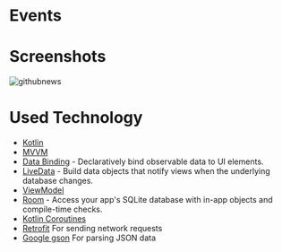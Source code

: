 # Events

# Screenshots
![githubnews](https://user-images.githubusercontent.com/86564639/162011379-f42193b1-1641-4c2d-9119-8f1bd30fcf8c.png)
# Used Technology
* [Kotlin](https://kotlinlang.org/) 
* [MVVM](https://developer.android.com/jetpack/guide)
* [Data Binding](https://developer.android.com/topic/libraries/data-binding/) -  Declaratively bind observable data to UI elements.
* [LiveData](https://developer.android.com/topic/libraries/architecture/livedata) - Build data objects that notify views when the underlying database changes.
* [ViewModel ](https://developer.android.com/topic/libraries/architecture/viewmodel) 
* [Room](https://developer.android.com/training/data-storage/room) - Access your app's SQLite database with in-app objects and compile-time checks.
* [Kotlin Coroutines](https://developer.android.com/kotlin/coroutines) 
* [Retrofit](https://square.github.io/retrofit/)  For sending network requests
* [Google gson](https://github.com/google/gson) For parsing JSON data

